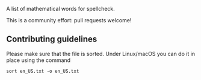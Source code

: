 A list of mathematical words for spellcheck. 

This is a community effort: pull requests welcome!

## Contributing guidelines

Please make sure that the file is sorted. Under Linux/macOS you can do it in place using the command
```
sort en_US.txt -o en_US.txt
```
